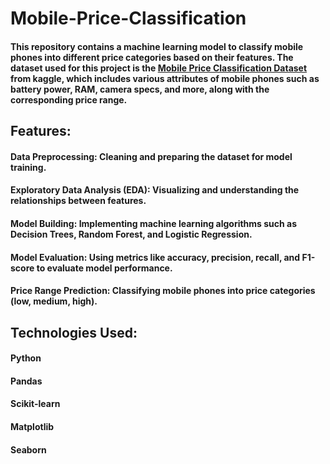 # Mobile-Price-Classification

#### This repository contains a machine learning model to classify mobile phones into different price categories based on their features. The dataset used for this project is the [Mobile Price Classification Dataset](https://www.kaggle.com/datasets/iabhishekofficial/mobile-price-classification) from kaggle, which includes various attributes of mobile phones such as battery power, RAM, camera specs, and more, along with the corresponding price range.

## Features:
#### Data Preprocessing: Cleaning and preparing the dataset for model training.
#### Exploratory Data Analysis (EDA): Visualizing and understanding the relationships between features.
#### Model Building: Implementing machine learning algorithms such as Decision Trees, Random Forest, and Logistic Regression.
#### Model Evaluation: Using metrics like accuracy, precision, recall, and F1-score to evaluate model performance.
#### Price Range Prediction: Classifying mobile phones into price categories (low, medium, high).

## Technologies Used:
#### Python
#### Pandas
#### Scikit-learn
#### Matplotlib
#### Seaborn
